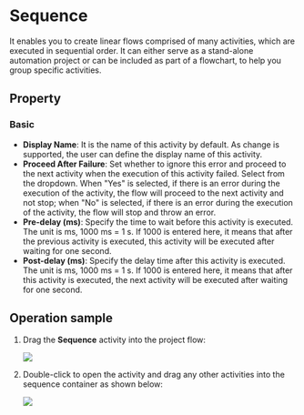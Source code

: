 # Sequence

It enables you to create linear flows comprised of many activities, which are executed in sequential order. It can either serve as a stand-alone automation project or can be included as part of a flowchart, to help you group specific activities.

## Property

### Basic

- **Display Name**: It is the name of this activity by default. As change is supported, the user can define the display name of this activity.
- **Proceed After Failure**: Set whether to ignore this error and proceed to the next activity when the execution of this activity failed. Select from the dropdown. When "Yes" is selected, if there is an error during the execution of the activity, the flow will proceed to the next activity and not stop; when "No" is selected, if there is an error during the execution of the activity, the flow will stop and throw an error.
- **Pre-delay (ms)**: Specify the time to wait before this activity is executed. The unit is ms, 1000 ms = 1 s. If 1000 is entered here, it means that after the previous activity is executed, this activity will be executed after waiting for one second.
- **Post-delay (ms)**: Specify the delay time after this activity is executed. The unit is ms, 1000 ms = 1 s. If 1000 is entered here, it means that after this activity is executed, the next activity will be executed after waiting for one second.

## Operation sample

1. Drag the **Sequence** activity into the project flow:

    ![](https://docimages.blob.core.chinacloudapi.cn/images/EnglishDocumentImage/sequence20210506.png)

2. Double-click to open the activity and drag any other activities into the sequence container as shown below:

    ![](https://docimages.blob.core.chinacloudapi.cn/images/EnglishDocumentImage/doubleclicksequence20210506.png)